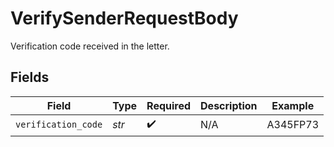 # VerifySenderRequestBody

Verification code received in the letter.


## Fields

| Field               | Type                | Required            | Description         | Example             |
| ------------------- | ------------------- | ------------------- | ------------------- | ------------------- |
| `verification_code` | *str*               | :heavy_check_mark:  | N/A                 | A345FP73            |